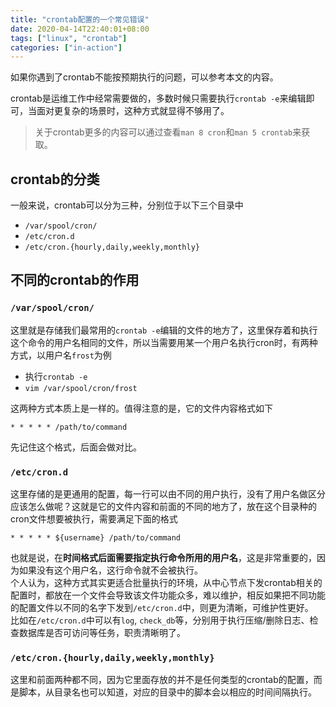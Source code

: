 ```yaml
---
title: "crontab配置的一个常见错误"
date: 2020-04-14T22:40:01+08:00
tags: ["linux", "crontab"]
categories: ["in-action"]
---
```


如果你遇到了crontab不能按预期执行的问题，可以参考本文的内容。

<!--more-->

crontab是运维工作中经常需要做的，多数时候只需要执行`crontab -e`来编辑即可，当面对更复杂的场景时，这种方式就显得不够用了。  
> 关于crontab更多的内容可以通过查看`man 8 cron`和`man 5 crontab`来获取。

## crontab的分类

一般来说，crontab可以分为三种，分别位于以下三个目录中

- `/var/spool/cron/`
- `/etc/cron.d`
- `/etc/cron.{hourly,daily,weekly,monthly}`

## 不同的crontab的作用

### `/var/spool/cron/`

这里就是存储我们最常用的`crontab -e`编辑的文件的地方了，这里保存着和执行这个命令的用户名相同的文件，所以当需要用某一个用户名执行cron时，有两种方式，以用户名`frost`为例

- 执行`crontab -e`
- `vim /var/spool/cron/frost`

这两种方式本质上是一样的。值得注意的是，它的文件内容格式如下
```crontab
* * * * * /path/to/command
```

先记住这个格式，后面会做对比。

### `/etc/cron.d`

这里存储的是更通用的配置，每一行可以由不同的用户执行，没有了用户名做区分应该怎么做呢？这就是它的文件内容和前面的不同的地方了，放在这个目录种的cron文件想要被执行，需要满足下面的格式

```crontab
* * * * * ${username} /path/to/command
```

也就是说，在**时间格式后面需要指定执行命令所用的用户名**，这是非常重要的，因为如果没有这个用户名，这行命令就不会被执行。  
个人认为，这种方式其实更适合批量执行的环境，从中心节点下发crontab相关的配置时，都放在一个文件会导致该文件功能众多，难以维护，相反如果把不同功能的配置文件以不同的名字下发到`/etc/cron.d`中，则更为清晰，可维护性更好。  
比如在`/etc/cron.d`中可以有`log`, `check_db`等，分别用于执行压缩/删除日志、检查数据库是否可访问等任务，职责清晰明了。  

### `/etc/cron.{hourly,daily,weekly,monthly}`

这里和前面两种都不同，因为它里面存放的并不是任何类型的crontab的配置，而是脚本，从目录名也可以知道，对应的目录中的脚本会以相应的时间间隔执行。

